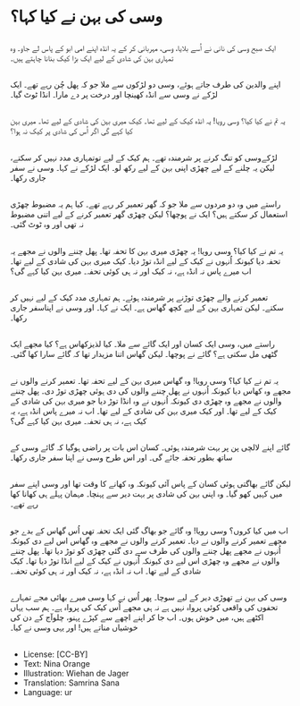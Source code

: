 # وسی کی بہن نے کیا کہا؟

##
ایک صبح وسی کی نانی نے اُسے بلایا، وسی، مہربانی کر کے یہ انڈہ اپنے امی ابو کے پاس لے جاو۔ وہ تمہاری بہن کی شادی کے لیے ایک بڑا کیک بنانا چاہتے ہیں۔

##
اپنے والدین کی طرف جاتے ہوئے، وسی دو لڑکوں سے ملا جو کہ پھل چُن رہے تھے۔ ایک لڑکے نے وسی سے انڈہ کھینچا اور درخت پر دے مارا۔ انڈا ٹوٹ گیا۔

##
یہ تم نے کیا کیا؟ وسی رویا! یہ انڈہ کیک کے لیے تھا۔ کیک میری بہن کی شادی کے لیے تھا۔ میری بہن کیا کہے گی اگر اُس کی شادی پر کیک نہ ہوا؟

##
لڑکےوسی کو تنگ کرنے پر شرمندہ تھے۔ ہم کیک کے لیے توتمہاری مدد نہیں کر سکتے، لیکن یہ چلنے کے لیے چھڑی اپنی بہن کے لیے رکھ لو۔ ایک لڑکے نے کہا۔ وسی نے سفر جاری رکھا۔

##
راستے میں وہ دو مردوں سے ملا جو کہ گھر تعمیر کر رہے تھے۔ کیا ہم یہ مضبوط چھڑی استعمال کر سکتے ہیں؟ ایک نے پوچھا؟ لیکن چھڑی گھر تعمیر کرنے کے لیے اتنی مضبوط نہ تھی اور وہ ٹوٹ گئی۔

##
یہ تم نے کیا کیا؟ وسی رویا! یہ چھڑی میری بہن کا تحفہ تھا۔ پھل چننے والوں نے مجھے یہ تحفہ دیا کیونکہ اُنہوں نے کیک کے لیے انڈہ توڑ دیا۔ کیک میری بہن کی شادی کے لیے تھا۔ اب میرے پاس نہ انڈہ ہے، نہ کیک اور نہ ہی کوئی تحفہ۔ میری بہن کیا کہے گی؟

##
تعمیر کرنے والے چھڑی توڑنے پر شرمندہ ہوئے۔ ہم تمہاری مدد کیک کے لیے نہیں کر سکتے۔ لیکن تمہاری بہن کے لیے کچھ گھاس ہے۔ ایک نے کہا۔ اور وسی نے اپناسفر جاری رکھا۔

##
راستے میں، وسی ایک کسان اور ایک گائے سے ملا۔ کیا لذیزکھاس ہے؟ کیا مجھے ایک گٹھی مل سکتی ہے؟ گائے نے پوچھا۔ لیکن گھاس اتنا مزیدار تھا کہ گائے سارا کھا گئی۔

##
یہ تم نے کیا کیا؟ وسی رویا! وہ گھاس میری بہن کے لیے تحفہ تھا۔ تعمیر کرنے والوں نے مجھے وہ کھاس دیا کیونکہ اُنہوں نے پھل چننے والوں کی دی ہوئی چھڑی توڑ دی۔ پھل چننے والوں نے مجھے وہ چھڑی دی کیونکہ اُنہوں نے وہ انڈا توڑ دیا جو میری بہن کی شادی کے کیک کے لیے تھا۔ اور کیک میری بہن کی شادی کے لیے تھا۔ اب نہ میرے پاس انڈہ ہے، یہ کیک ہے، نہ ہی تحفہ۔ میری بہن کیا کہے گی؟

##
گائے اپنے لالچی پن پر بہت شرمندہ ہوئی۔ کسان اس بات پر راضی ہوگیا کہ گائے وسی کے ساتھ بطور تحفہ جائے گی۔ اور اس طرح وسی نے اپنا سفر جاری رکھا۔

##
لیکن گائے بھاگتی ہوئی کسان کے پاس آئی کیونکہ وہ کھانے کا وقت تھا اور وسی اپنے سفر میں کہیں کھو گیا۔ وہ اپنی بہن کی شادی پر بہت دیر سے پہنچا۔ مہمان پہلے ہی کھانا کھا رہے تھے۔

##
اب میں کیا کروں؟ وسی رویا! وہ گائے جو بھاگ گئی ایک تحفہ تھی اُس گھاس کے بدے جو مجھے تعمیر کرنے والوں نے دیا۔ تعمیر کرنے والوں نے مجھے وہ گھاس اس لیے دی کیونکہ اُنہوں نے مجھے پھل چننے والوں کی طرف سے دی گئی چھڑی کو توڑ دیا تھا۔ پھل چننے والوں نے مجھے وہ چھڑی اس لیے دی کیونکہ اُنہوں نے کیک کے لیے انڈا توڑ دیا تھا۔ کیک شادی کے لیے تھا۔ اب نہ انڈہ ہے، نہ کیک اور نہ ہی کوئی تحفہ۔

##
وسی کی بہن نے تھوڑی دیر کے لیے سوچا۔ پھر اُس نے کہا وسی میرے بھائی مجے تمہارے تحفوں کی واقعی کوئی پرواہ نہیں ہے نہ ہی مجھے اُس کیک کی پرواہ ہے۔ ہم سب یہاں اکٹھے ہیں، میں خوش ہوں۔ اب جا کر اپنے اچھے سے کپڑے پہنو، چلوآج کے دن کی خوشیاں مناتے ہیں! اور یہی وسی نے کیا۔

##
* License: [CC-BY]
* Text: Nina Orange
* Illustration: Wiehan de Jager
* Translation: Samrina Sana
* Language: ur
